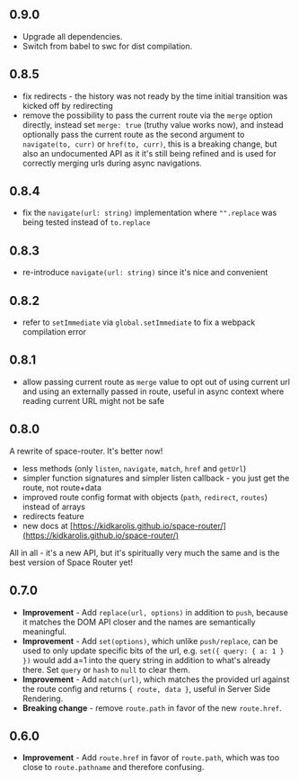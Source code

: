 ## 0.9.0

- Upgrade all dependencies.
- Switch from babel to swc for dist compilation.

## 0.8.5

- fix redirects - the history was not ready by the time initial transition was kicked off by redirecting
- remove the possibility to pass the current route via the `merge` option directly, instead set `merge: true` (truthy value works now), and instead optionally pass the current route as the second argument to `navigate(to, curr)` or `href(to, curr)`, this is a breaking change, but also an undocumented API as it it's still being refined and is used for correctly merging urls during async navigations.

## 0.8.4

- fix the `navigate(url: string)` implementation where `"".replace` was being tested instead of `to.replace`

## 0.8.3

- re-introduce `navigate(url: string)` since it's nice and convenient

## 0.8.2

- refer to `setImmediate` via `global.setImmediate` to fix a webpack compilation error

## 0.8.1

- allow passing current route as `merge` value to opt out of using current url and using an externally passed in route, useful in async context where reading current URL might not be safe

## 0.8.0

A rewrite of space-router. It's better now!

- less methods (only `listen`, `navigate`, `match`, `href` and `getUrl`)
- simpler function signatures and simpler listen callback - you just get the route, not route+data
- improved route config format with objects (`path`, `redirect`, `routes`) instead of arrays
- redirects feature
- new docs at [https://kidkarolis.github.io/space-router/](https://kidkarolis.github.io/space-router/)

All in all - it's a new API, but it's spiritually very much the same and is the best version of Space Router yet!

## 0.7.0

- **Improvement** - Add `replace(url, options)` in addition to `push`, because it matches the DOM API closer and the names are semantically meaningful.
- **Improvement** - Add `set(options)`, which unlike `push/replace`, can be used to only update specific bits of the url, e.g. `set({ query: { a: 1 } })` would add a=1 into the query string in addition to what's already there. Set `query` or `hash` to `null` to clear them.
- **Improvement** - Add `match(url)`, which matches the provided url against the route config and returns `{ route, data }`, useful in Server Side Rendering.
- **Breaking change** - remove `route.path` in favor of the new `route.href`.

## 0.6.0

- **Improvement** - Add `route.href` in favor of `route.path`, which was too close to `route.pathname` and therefore confusing.
